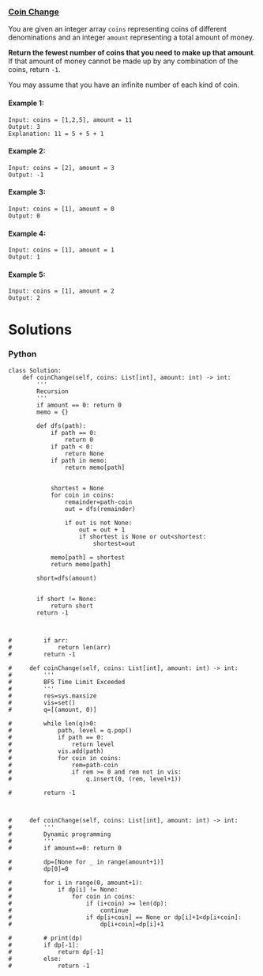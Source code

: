 ### [Coin Change](https://leetcode.com/problems/coin-change/) <br>

You are given an integer array `coins` representing coins of different denominations and an integer `amount` representing a total amount of money.

**Return the fewest number of coins that you need to make up that amount**. If that amount of money cannot be made up by any combination of the coins, return `-1`.

You may assume that you have an infinite number of each kind of coin.

#### Example 1:

```
Input: coins = [1,2,5], amount = 11
Output: 3
Explanation: 11 = 5 + 5 + 1

```

#### Example 2:

```
Input: coins = [2], amount = 3
Output: -1

```

#### Example 3:

```
Input: coins = [1], amount = 0
Output: 0

```

#### Example 4:

```
Input: coins = [1], amount = 1
Output: 1

```

#### Example 5:

```
Input: coins = [1], amount = 2
Output: 2

```


# Solutions

### Python
```
class Solution:
    def coinChange(self, coins: List[int], amount: int) -> int:
        '''
        Recursion
        '''
        if amount == 0: return 0
        memo = {}

        def dfs(path):
            if path == 0:
                return 0
            if path < 0:
                return None
            if path in memo:
                return memo[path]
            
            
            shortest = None
            for coin in coins:
                remainder=path-coin
                out = dfs(remainder)
                
                if out is not None:
                    out = out + 1
                    if shortest is None or out<shortest:
                        shortest=out
                        
            memo[path] = shortest
            return memo[path]
        
        short=dfs(amount)
        
        
        if short != None:
            return short
        return -1
    
        
        
#         if arr:
#             return len(arr)
#         return -1
    
#     def coinChange(self, coins: List[int], amount: int) -> int:
#         '''
#         BFS Time Limit Exceeded
#         '''
#         res=sys.maxsize
#         vis=set() 
#         q=[(amount, 0)]
        
#         while len(q)>0:
#             path, level = q.pop()
#             if path == 0:
#                 return level
#             vis.add(path)
#             for coin in coins:
#                 rem=path-coin
#                 if rem >= 0 and rem not in vis:
#                     q.insert(0, (rem, level+1))
        
#         return -1
        
    
    
#     def coinChange(self, coins: List[int], amount: int) -> int:
#         '''
#         Dynamic programming
#         '''
#         if amount==0: return 0
        
#         dp=[None for _ in range(amount+1)]
#         dp[0]=0
        
#         for i in range(0, amount+1):
#             if dp[i] != None:
#                 for coin in coins:
#                     if (i+coin) >= len(dp):
#                         continue
#                     if dp[i+coin] == None or dp[i]+1<dp[i+coin]: 
#                         dp[i+coin]=dp[i]+1
        
#         # print(dp)
#         if dp[-1]:
#             return dp[-1]
#         else:
#             return -1

```

